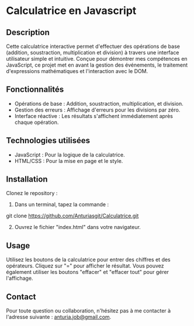 # Calculatrice en Javascript

## Description

Cette calculatrice interactive permet d'effectuer des opérations de base (addition, soustraction, multiplication et division) à travers une interface utilisateur simple et intuitive. Conçue pour démontrer mes compétences en JavaScript, ce projet met en avant la gestion des événements, le traitement d'expressions mathématiques et l'interaction avec le DOM.

## Fonctionnalités

* Opérations de base : Addition, soustraction, multiplication, et division.
* Gestion des erreurs : Affichage d'erreurs pour les divisions par zéro.
* Interface réactive : Les résultats s'affichent immédiatement après chaque opération.

## Technologies utilisées

* JavaScript : Pour la logique de la calculatrice.
* HTML/CSS : Pour la mise en page et le style.

## Installation

Clonez le repository :

1. Dans un terminal, tapez la commande :

git clone https://github.com/Anturiasgit/Calculatrice.git

2. Ouvrez le fichier "index.html" dans votre navigateur.

## Usage 

Utilisez les boutons de la calculatrice pour entrer des chiffres et des opérateurs. Cliquez sur "=" pour afficher le résultat. Vous pouvez également utiliser les boutons "effacer" et "effacer tout" pour gérer l'affichage.

## Contact

Pour toute question ou collaboration, n'hésitez pas à me contacter à l'adresse suivante : anturia.job@gmail.com.




